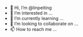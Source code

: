 - 👋 Hi, I’m @linpeiting
- 👀 I’m interested in ...
- 🌱 I’m currently learning ...
- 💞️ I’m looking to collaborate on ...
- 📫 How to reach me ...

<!---
linpeiting/linpeiting is a ✨ special ✨ repository because its `README.md` (this file) appears on your GitHub profile.
You can click the Preview link to take a look at your changes.
--->
